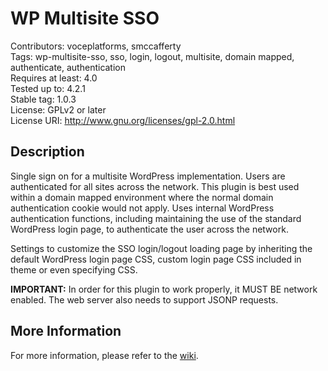 WP Multisite SSO
==================

Contributors: voceplatforms, smccafferty  
Tags: wp-multisite-sso, sso, login, logout, multisite,
domain mapped, authenticate, authentication  
Requires at least: 4.0  
Tested up to: 4.2.1  
Stable tag: 1.0.3  
License: GPLv2 or later  
License URI: http://www.gnu.org/licenses/gpl-2.0.html  

## Description
Single sign on for a multisite WordPress implementation. Users are authenticated for all sites across the network. This plugin is best used within a domain mapped environment where the normal domain authentication cookie would not apply. Uses internal WordPress authentication functions, including maintaining the use of the standard WordPress login page, to authenticate the user across the network.

Settings to customize the SSO login/logout loading page by inheriting the default WordPress login page CSS, custom login page CSS included in theme or even specifying CSS.

**IMPORTANT:** In order for this plugin to work properly, it MUST BE network enabled. The web server also needs to support JSONP requests.
 
## More Information
For more information, please refer to the [wiki](https://github.com/voceconnect/wp-multisite-sso/wiki).